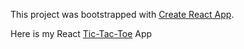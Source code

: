 This project was bootstrapped with [Create React App](https://github.com/facebookincubator/create-react-app).

Here is my React <a href="https://build-lcbdamonjg.now.sh">Tic-Tac-Toe</a> App

